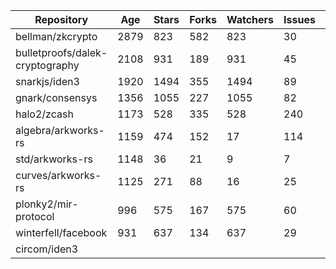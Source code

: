 | Repository        | Age | Stars | Forks | Watchers | Issues | AppCount | CommitCount | ContributorCount | Active |
|---------------------------------|--------------|----------------|----------------|-------------------|-----------------|-------------------|----------------------|---------------------------|-----------------|
| bellman/zkcrypto                | 2879         | 823            | 582            | 823               | 30              | 30                | 353                  | 18                        | True            |
| bulletproofs/dalek-cryptography | 2108         | 931            | 189            | 931               | 45              | 17                | 892                  | 14                        | True            |
| snarkjs/iden3                   | 1920         | 1494           | 355            | 1494              | 89              | 195               | 643                  | 39                        | True            |
| gnark/consensys                 | 1356         | 1055           | 227            | 1055              | 82              | 21                | 2480                 | 22                        | True            |
| halo2/zcash                     | 1173         | 528            | 335            | 528               | 240             | 24                | 2464                 | 31                        | True            |
| algebra/arkworks-rs             | 1159         | 474            | 152            | 17                | 114             | 594               | 710                  | 61                        | True            |
| std/arkworks-rs                 | 1148         | 36             | 21             | 9                 | 7               | 587               | 101                  | 18                        | True            |
| curves/arkworks-rs              | 1125         | 271            | 88             | 16                | 25              | 481               | 130                  | 24                        | True            |
| plonky2/mir-protocol            | 996          | 575            | 167            | 575               | 60              | 17                | 4517                 | 28                        | True            |
| winterfell/facebook             | 931          | 637            | 134            | 637               | 29              | 10                | 518                  | 18                        | True            |
| circom/iden3                    |              |

